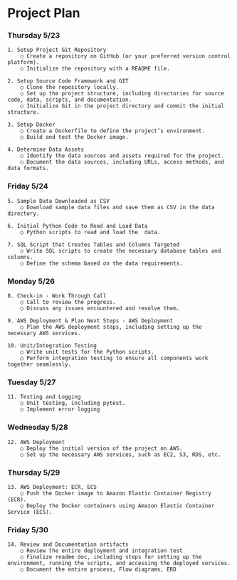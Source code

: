 # Project Plan

### Thursday 5/23

    1. Setup Project Git Repository
        ○ Create a repository on GitHub (or your preferred version control platform).
        ○ Initialize the repository with a README file.
    
    2. Setup Source Code Framework and GIT
        ○ Clone the repository locally.
        ○ Set up the project structure, including directories for source code, data, scripts, and documentation.
        ○ Initialize Git in the project directory and commit the initial structure.

    3. Setup Docker
        ○ Create a Dockerfile to define the project’s environment.
        ○ Build and test the Docker image.

    4. Determine Data Assets
        ○ Identify the data sources and assets required for the project.
        ○ Document the data sources, including URLs, access methods, and data formats.


### Friday 5/24

    5. Sample Data Downloaded as CSV
        ○ Download sample data files and save them as CSV in the data directory.
    
    6. Initial Python Code to Read and Load Data
        ○ Python scripts to read and load the  data.

    7. SQL Script that Creates Tables and Columns Targeted
        ○ Write SQL scripts to create the necessary database tables and columns.
        ○ Define the schema based on the data requirements.
    
### Monday 5/26

    8. Check-in - Work Through Call
        ○ Call to review the progress.
        ○ Discuss any issues encountered and resolve them.
    
    9. AWS Deployment & Plan Next Steps - AWS Deployment
        ○ Plan the AWS deployment steps, including setting up the necessary AWS services.
    
    10. Unit/Integration Testing
        ○ Write unit tests for the Python scripts.
        ○ Perform integration testing to ensure all components work together seamlessly.
    
### Tuesday 5/27
    11. Testing and Logging 
        ○ Unit testing, including pytest.
        ○ Implement error logging 

### Wednesday 5/28
    12. AWS Deployment
        ○ Deploy the initial version of the project on AWS.
        ○ Set up the necessary AWS services, such as EC2, S3, RDS, etc.

### Thursday 5/29
    13. AWS Deployment: ECR, ECS
        ○ Push the Docker image to Amazon Elastic Container Registry (ECR).
        ○ Deploy the Docker containers using Amazon Elastic Container Service (ECS).

### Friday 5/30
    14. Review and Documentation artifacts
        ○ Review the entire deployment and integration test 
        ○ Finalize readme doc, including steps for setting up the environment, running the scripts, and accessing the deployed services.
        ○ Document the entire process, Flow diagrams, ERD
